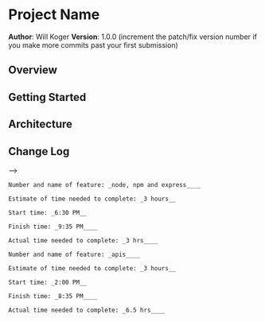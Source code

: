 # Project Name

**Author**: Will Koger
**Version**: 1.0.0 (increment the patch/fix version number if you make more commits past your first submission)

## Overview
<!-- Provide a high level overview of what this application is and why you are building it, beyond the fact that it's an assignment for this class. (i.e. What's your problem domain?) -->

## Getting Started
<!-- What are the steps that a user must take in order to build this app on their own machine and get it running? -->

## Architecture
<!-- Provide a detailed description of the application design. What technologies (languages, libraries, etc) you're using, and any other relevant design information. -->

## Change Log
<!-- Use this area to document the iterative changes made to your application as each feature is successfully implemented. Use time stamps. Here's an examples:

01-01-2001 4:59pm - Application now has a fully-functional express server, with a GET route for the location resource.

## Credits and Collaborations
<!-- Give credit (and a link) to other people or resources that helped you build this application. -->
-->

```
Number and name of feature: _node, npm and express____

Estimate of time needed to complete: _3 hours__

Start time: _6:30 PM__

Finish time: _9:35 PM____

Actual time needed to complete: _3 hrs____
```

```
Number and name of feature: _apis____

Estimate of time needed to complete: _3 hours__

Start time: _2:00 PM__

Finish time: _8:35 PM____

Actual time needed to complete: _6.5 hrs____
```